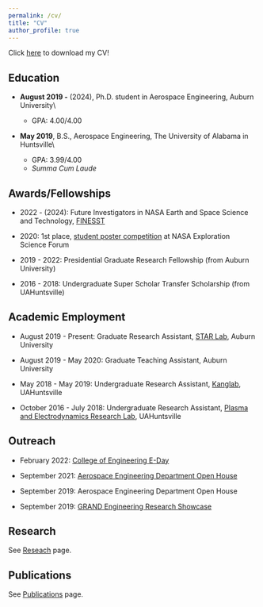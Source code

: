 ```yaml
---
permalink: /cv/
title: "CV"
author_profile: true
---
```

Click [here](/files/RNakano_CV_Aug2022.pdf) to download my CV!


## Education
- **August 2019 -** (2024), Ph.D. student in Aerospace Engineering, Auburn University\
    * GPA: 4.00/4.00

- **May 2019**, B.S., Aerospace Engineering, The University of Alabama in Huntsville\
    * GPA: 3.99/4.00
    * _Summa Cum Laude_

## Awards/Fellowships
- 2022 - (2024): Future Investigators in NASA Earth and Space Science and Technology, [FINESST](https://nspires.nasaprs.com/external/solicitations/summary!init.do?solId=3E72ED7E1FBDF8155A4E2DA033EF7449&stack=redirect)

- 2020: 1st place, [student poster competition](https://sservi.nasa.gov/articles/nesf-student-poster-competition-2020/) at NASA Exploration Science Forum

- 2019 - 2022: Presidential Graduate Research Fellowship (from Auburn University)

- 2016 - 2018: Undergraduate Super Scholar Transfer Scholarship (from UAHuntsville)

## Academic Employment
- August 2019 - Present: Graduate Research Assistant, [STAR Lab](http://eng.auburn.edu/~mzh0114/index.html), Auburn University

- August 2019 - May 2020: Graduate Teaching Assistant, Auburn University

- May 2018 - May 2019: Undergraduate Research Assistant, [Kanglab](https://kanglab.uah.edu/home), UAHuntsville

- October 2016 - July 2018: Undergraduate Research Assistant, [Plasma and Electrodynamics Research Lab](https://www.uah.edu/perl), UAHuntsville

## Outreach
- February 2022: [College of Engineering E-Day](https://eng.auburn.edu/outreach/k-12/eday/)

- September 2021: [Aerospace Engineering Department Open House](https://eng.auburn.edu/news/2021/08/auburn-aerospace-engineering-open-house-in-september)

- September 2019: Aerospace Engineering Department Open House

- September 2019: [GRAND Engineering Research Showcase](https://eng.auburn.edu/outreach/k-12/grand/index.html)

## Research
See [Reseach](/research) page.

## Publications
See [Publications](/publications) page.
